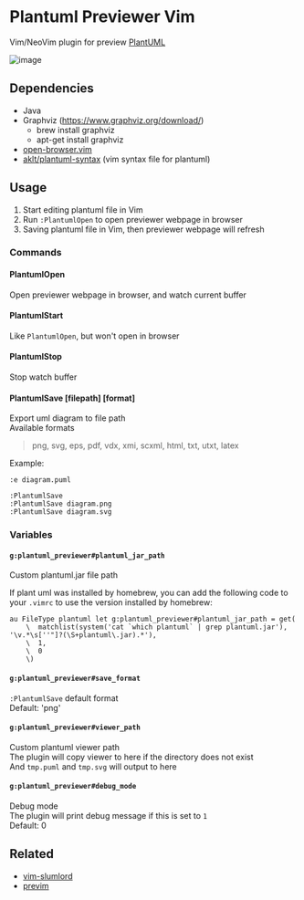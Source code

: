 # Plantuml Previewer Vim

Vim/NeoVim plugin for preview [PlantUML](http://plantuml.com/)

![image](https://user-images.githubusercontent.com/1709861/40650003-dcd75a76-6364-11e8-8cb1-40d710a0cc0a.png)

## Dependencies

- Java
- Graphviz (https://www.graphviz.org/download/)
  - brew install graphviz
  - apt-get install graphviz
- [open-browser.vim](https://github.com/tyru/open-browser.vim)
- [aklt/plantuml-syntax](https://github.com/aklt/plantuml-syntax) (vim syntax file for plantuml)

## Usage

1. Start editing plantuml file in Vim
2. Run `:PlantumlOpen` to open previewer webpage in browser
3. Saving plantuml file in Vim, then previewer webpage will refresh

### Commands

#### PlantumlOpen

Open previewer webpage in browser, and watch current buffer

#### PlantumlStart

Like `PlantumlOpen`, but won't open in browser

#### PlantumlStop

Stop watch buffer

#### PlantumlSave [filepath] [format]

Export uml diagram to file path  
Available formats

> png, svg, eps, pdf, vdx, xmi,
> scxml, html, txt, utxt, latex

Example:

```
:e diagram.puml

:PlantumlSave
:PlantumlSave diagram.png
:PlantumlSave diagram.svg
```

### Variables

#### `g:plantuml_previewer#plantuml_jar_path`

Custom plantuml.jar file path

If plant uml was installed by homebrew, you can add the following code to your `.vimrc` to use the version installed by homebrew:

```vim
au FileType plantuml let g:plantuml_previewer#plantuml_jar_path = get(
    \  matchlist(system('cat `which plantuml` | grep plantuml.jar'), '\v.*\s[''"]?(\S+plantuml\.jar).*'),
    \  1,
    \  0
    \)
```

#### `g:plantuml_previewer#save_format`

`:PlantumlSave` default format  
Default: 'png'

#### `g:plantuml_previewer#viewer_path`

Custom plantuml viewer path  
The plugin will copy viewer to here if the directory does not exist  
And `tmp.puml` and `tmp.svg` will output to here

#### `g:plantuml_previewer#debug_mode`

Debug mode  
The plugin will print debug message if this is set to `1`  
Default: 0

## Related

- [vim-slumlord](https://github.com/scrooloose/vim-slumlord)
- [previm](https://github.com/kannokanno/previm)
